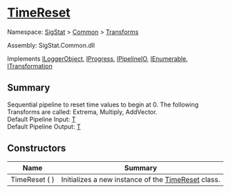 # [TimeReset](./TimeReset.md)

Namespace: [SigStat]() > [Common](./../README.md) > [Transforms](./README.md)

Assembly: SigStat.Common.dll

Implements [ILoggerObject](./../ILoggerObject.md), [IProgress](./../Helpers/IProgress.md), [IPipelineIO](./../Pipeline/IPipelineIO.md), [IEnumerable](https://docs.microsoft.com/en-us/dotnet/api/System.Collections.IEnumerable), [ITransformation](./../ITransformation.md)

## Summary
Sequential pipeline to reset time values to begin at 0.  The following Transforms are called: Extrema, Multiply, AddVector.  <br>Default Pipeline Input: [T](https://github.com/hargitomi97/sigstat/tree/develop/docs/md/SigStat/Common/SigStat.Common.Features.T.md)<br>Default Pipeline Output: [T](https://github.com/hargitomi97/sigstat/tree/develop/docs/md/SigStat/Common/SigStat.Common.Features.T.md)

## Constructors

| Name | Summary | 
| --- | --- | 
| TimeReset (  ) | Initializes a new instance of the [TimeReset](https://github.com/hargitomi97/sigstat/tree/develop/docs/md/SigStat/Common/SigStat.Common.Transforms.TimeReset.md) class. | 


